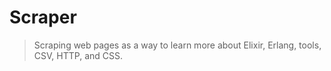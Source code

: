 # Scraper

> Scraping web pages as a way to learn more about Elixir, Erlang, tools, CSV, HTTP, and CSS.


